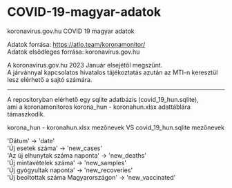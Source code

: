 # COVID-19-magyar-adatok
koronavirus.gov.hu COVID 19 magyar adatok

Adatok forrása: https://atlo.team/koronamonitor/  
Adatok elsődleges forrása: koronavirus.gov.hu  

A koronavirus.gov.hu 2023 Január elsejétől megszűnt.  
A járvánnyal kapcsolatos hivatalos tájékoztatás azután az MTI-n keresztül lesz elérhető a sajtó számára.  

<hr>

A repositoryban elérhető egy sqlite adatbázis (covid_19_hun.sqlite),   
ami a koronamonitoros korona_hun - koronahun.xlsx adattáblára támaszkodik.
  
korona_hun - koronahun.xlsx mezőnevek VS covid_19_hun.sqlite mezőnevek

'Dátum' -> 'date'  
'Új esetek száma' -> 'new_cases'  
'Az új elhunytak száma naponta' -> 'new_deaths'  
'Új mintavételek száma' -> 'new_samples'  
'Új gyógyultak naponta' -> 'new_recoveries'  
'Új beoltottak száma Magyarországon' -> 'new_vaccinated'  
